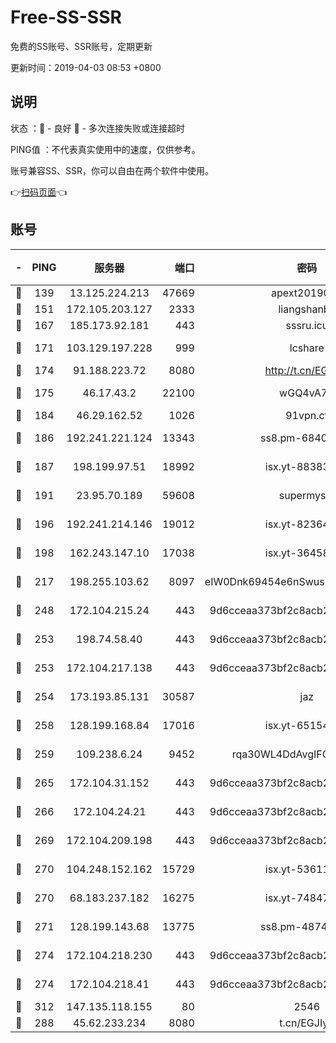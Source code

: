 # Free-SS-SSR

免费的SS账号、SSR账号，定期更新

更新时间：2019-04-03 08:53 +0800

## 说明

状态     ：🙂 - 良好 🙁 - 多次连接失败或连接超时

PING值   ：不代表真实使用中的速度，仅供参考。

账号兼容SS、SSR，你可以自由在两个软件中使用。

👉[扫码页面](https://liesauer.github.io/Free-SS-SSR/)👈

## 账号

|-|PING|服务器|端口|密码|加密方式|区域|
|:----:|:----:|:-----:|-----:|:----:|:----:|:----:|
|🙂|139|13.125.224.213|47669|apext2019001|chacha20|KR|
|🙂|151|172.105.203.127|2333|liangshanbo|chacha20|JP|
|🙂|167|185.173.92.181|443|sssru.icu|rc4-md5|RU|
|🙂|171|103.129.197.228|999|lcshare|aes-256-cfb|US|
|🙂|174|91.188.223.72|8080|http://t.cn/EGJIyrl|rc4-md5|RU|
|🙂|175|46.17.43.2|22100|wGQ4vA7D|aes-256-gcm|RU|
|🙂|184|46.29.162.52|1026|91vpn.cf|rc4-md5|RU|
|🙂|186|192.241.221.124|13343|ss8.pm-68405899|aes-256-cfb|US|
|🙂|187|198.199.97.51|18992|isx.yt-88383215|aes-256-cfb|US|
|🙂|191|23.95.70.189|59608|supermyssr|chacha20-ietf|US|
|🙂|196|192.241.214.146|19012|isx.yt-82364756|aes-256-cfb|US|
|🙂|198|162.243.147.10|17038|isx.yt-36458631|aes-256-cfb|US|
|🙂|217|198.255.103.62|8097|eIW0Dnk69454e6nSwuspv9DmS201tQ0D|aes-256-cfb|US|
|🙂|248|172.104.215.24|443|9d6cceaa373bf2c8acb22e60b6a58be6|aes-256-cfb|US|
|🙂|253|198.74.58.40|443|9d6cceaa373bf2c8acb22e60b6a58be6|aes-256-cfb|US|
|🙂|253|172.104.217.138|443|9d6cceaa373bf2c8acb22e60b6a58be6|aes-256-cfb|US|
|🙂|254|173.193.85.131|30587|jaz|aes-256-cfb|US|
|🙂|258|128.199.168.84|17016|isx.yt-65154648|aes-256-cfb|SG|
|🙂|259|109.238.6.24|9452|rqa30WL4DdAvgIFG6Fs3znzTa|aes-256-cfb|FR|
|🙂|265|172.104.31.152|443|9d6cceaa373bf2c8acb22e60b6a58be6|aes-256-cfb|US|
|🙂|266|172.104.24.21|443|9d6cceaa373bf2c8acb22e60b6a58be6|aes-256-cfb|US|
|🙂|269|172.104.209.198|443|9d6cceaa373bf2c8acb22e60b6a58be6|aes-256-cfb|US|
|🙂|270|104.248.152.162|15729|isx.yt-53611816|aes-256-cfb|SG|
|🙂|270|68.183.237.182|16275|isx.yt-74847944|aes-256-cfb|SG|
|🙂|271|128.199.143.68|13775|ss8.pm-48740881|aes-256-cfb|SG|
|🙂|274|172.104.218.230|443|9d6cceaa373bf2c8acb22e60b6a58be6|aes-256-cfb|US|
|🙂|274|172.104.218.41|443|9d6cceaa373bf2c8acb22e60b6a58be6|aes-256-cfb|US|
|🙂|312|147.135.118.155|80|2546|chacha20|US|
|🙂|288|45.62.233.234|8080|t.cn/EGJIyrl|rc4-md5|CA|
